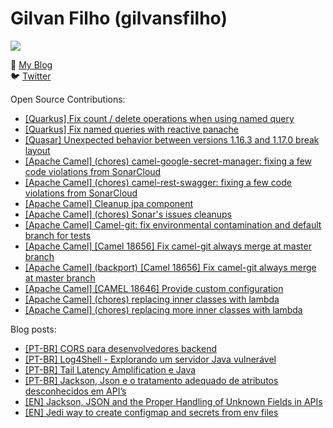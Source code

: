 # Gilvan Filho (gilvansfilho)

[![](https://img.shields.io/badge/Senior%20Consultant%20at%20red--hat-ee0000?logo=red-hat&style=for-the-badge)](https://redhat.com)

📝 [My Blog](http://blog.gilvansfilho.com)<br/>
:bird: [Twitter](http://twitter.com/gilvansfilho)

Open Source Contributions:
- [[Quarkus] Fix count / delete operations when using named query](https://github.com/quarkusio/quarkus/pull/21023)
- [[Quarkus] Fix named queries with reactive panache](https://github.com/quarkusio/quarkus/pull/21158)
- [[Quasar] Unexpected behavior between versions 1.16.3 and 1.17.0 break layout](https://github.com/quasarframework/quasar/issues/12224)
- [[Apache Camel] (chores) camel-google-secret-manager: fixing a few code violations from SonarCloud](https://github.com/apache/camel/pull/8552)
- [[Apache Camel] (chores) camel-rest-swagger: fixing a few code violations from SonarCloud](https://github.com/apache/camel/pull/8554)
- [[Apache Camel] Cleanup jpa component](https://github.com/apache/camel/pull/8549)
- [[Apache Camel] (chores) Sonar's issues cleanups](https://github.com/apache/camel/pull/8601)
- [[Apache Camel] Camel-git: fix environmental contamination and default branch for tests](https://github.com/apache/camel/pull/8632/)
- [[Apache Camel] [Camel 18656] Fix camel-git always merge at master branch](https://github.com/apache/camel/pull/8639)
- [[Apache Camel] (backport) [Camel 18656] Fix camel-git always merge at master branch](https://github.com/apache/camel/pull/8641)
- [[Apache Camel] [CAMEL 18646] Provide custom configuration](https://github.com/apache/camel/pull/8661)
- [[Apache Camel] (chores) replacing inner classes with lambda](https://github.com/apache/camel/pull/8845)
- [[Apache Camel] (chores) replacing more inner classes with lambda](https://github.com/apache/camel/pull/8854)

Blog posts:
- [[PT-BR] CORS para desenvolvedores backend](https://blog.gilvansfilho.com/cors-para-desenvolvedores-backend)
- [[PT-BR] Log4Shell - Explorando um servidor Java vulnerável](https://blog.gilvansfilho.com/log4shell-explorando-um-servidor-java-vulneravel)
- [[PT-BR] Tail Latency Amplification e Java](https://blog.gilvansfilho.com/tail-latency-amplification-java)
- [[PT-BR] Jackson, Json e o tratamento adequado de atributos desconhecidos em API’s](https://blog.gilvansfilho.com/jackson-json-e-o-tratamento-adequado-de-atributos-desconhecidos-em-apis)
- [[EN] Jackson, JSON and the Proper Handling of Unknown Fields in APIs](https://dzone.com/articles/jackson-json-and-the-proper-handling-of-unknown-fi)
- [[EN] Jedi way to create configmap and secrets from env files](https://blog.gilvansfilho.com/jedi-way-to-create-configmap-and-secrets-from-env-files)
